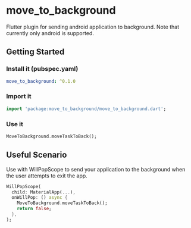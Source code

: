 # move_to_background

Flutter plugin for sending android application to background. Note that currently only android is supported.

## Getting Started

### Install it (pubspec.yaml)

```yaml
move_to_background: ^0.1.0
```

### Import it

```dart
import 'package:move_to_background/move_to_background.dart';
```

### Use it

```dart
MoveToBackground.moveTaskToBack();
```

## Useful Scenario

Use with WillPopScope to send your application to the background when the user attempts to exit the app.

```dart
WillPopScope(
  child: MaterialApp(...),
  onWillPop: () async {
    MoveToBackground.moveTaskToBack();
    return false;
  },
);
```
